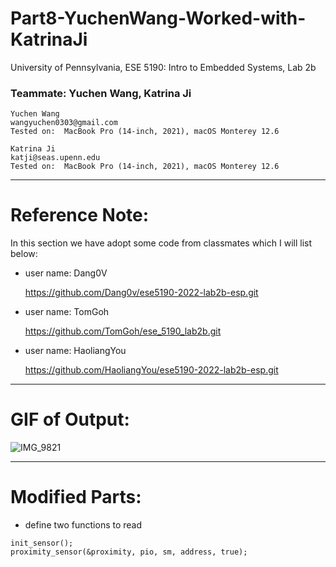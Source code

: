 # Part8-YuchenWang-Worked-with-KatrinaJi
University of Pennsylvania, ESE 5190: Intro to Embedded Systems, Lab 2b

### Teammate: Yuchen Wang, Katrina Ji

    Yuchen Wang
    wangyuchen0303@gmail.com
    Tested on:  MacBook Pro (14-inch, 2021), macOS Monterey 12.6
    
    Katrina Ji
    katji@seas.upenn.edu
    Tested on:  MacBook Pro (14-inch, 2021), macOS Monterey 12.6

---

# Reference Note:

In this section we have adopt some code from classmates which I will list below:
- user name: Dang0V
  
  https://github.com/Dang0v/ese5190-2022-lab2b-esp.git 
  
- user name: TomGoh
  
  https://github.com/TomGoh/ese_5190_lab2b.git
  
- user name: HaoliangYou
  
  https://github.com/HaoliangYou/ese5190-2022-lab2b-esp.git
  
---

# GIF of Output:

![IMG_9821](https://user-images.githubusercontent.com/105755054/202827052-57d2c8e1-bac5-4966-bb23-a6cc0c027970.GIF)

---
# Modified Parts:

- define two functions to read 
```
init_sensor();
proximity_sensor(&proximity, pio, sm, address, true);
```


